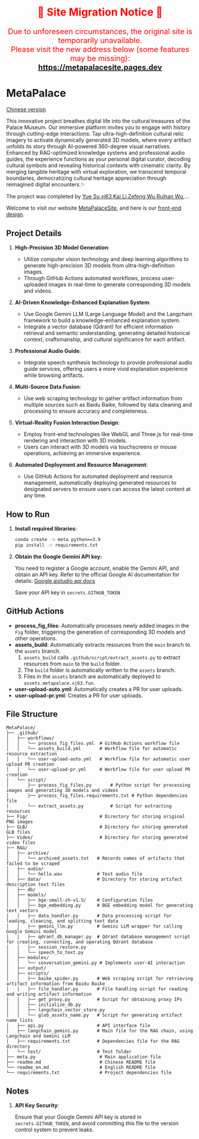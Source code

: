 <h2 align="center" style="color: red; font-size: 28px;">🚨 Site Migration Notice 🚨</h2>

<p align="center" style="color: red; font-size: 20px;">
Due to unforeseen circumstances, the original site is temporarily unavailable.<br>
Please visit the new address below (some features may be missing):<br>
<a href="https://metapalacesite.pages.dev" target="_blank"><b>https://metapalacesite.pages.dev</b></a>
</p>


# MetaPalace
[Chinese version](readme.md)

This innovative project breathes digital life into the cultural treasures of the Palace Museum. Our immersive platform invites you to engage with history through cutting-edge interactions: Tap ultra-high-definition cultural relic imagery to activate dynamically generated 3D models, where every artifact unfolds its story through AI-powered 360-degree visual narratives. Enhanced by RAG-optimized knowledge systems and professional audio guides, the experience functions as your personal digital curator, decoding cultural symbols and revealing historical contexts with cinematic clarity. By merging tangible heritage with virtual exploration, we transcend temporal boundaries, democratizing cultural heritage appreciation through reimagined digital encounters.✨

The project was completed by [Yue Su](https://selen-suyue.github.io),[xj63](https://github.com/xj63),[Kai Li](https://github.com/wink-snow),[Zefeng Wu](https://github.com/windansnowman),[Ruihan Wu](https://github.com/cool-chicken),...

Welcome to visit our website [MetaPalaceSite](https://metapalace.xj63.fun/), and here is our [front-end design](https://github.com/xj63/MetaPalaceSite).

## Project Details
1. **High-Precision 3D Model Generation**:
   - Utilize computer vision technology and deep learning algorithms to generate high-precision 3D models from ultra-high-definition images.
   - Through GitHub Actions automated workflows, process user-uploaded images in real-time to generate corresponding 3D models and videos.

2. **AI-Driven Knowledge-Enhanced Explanation System**:
   - Use Google Gemini LLM (Large Language Model) and the Langchain framework to build a knowledge-enhanced explanation system.
   - Integrate a vector database (Qdrant) for efficient information retrieval and semantic understanding, generating detailed historical context, craftsmanship, and cultural significance for each artifact.

3. **Professional Audio Guide**:
   - Integrate speech synthesis technology to provide professional audio guide services, offering users a more vivid explanation experience while browsing artifacts.

4. **Multi-Source Data Fusion**:
   - Use web scraping technology to gather artifact information from multiple sources such as Baidu Baike, followed by data cleaning and processing to ensure accuracy and completeness.

5. **Virtual-Reality Fusion Interaction Design**:
   - Employ front-end technologies like WebGL and Three.js for real-time rendering and interaction with 3D models.
   - Users can interact with 3D models via touchscreens or mouse operations, achieving an immersive experience.

6. **Automated Deployment and Resource Management**:
   - Use GitHub Actions for automated deployment and resource management, automatically deploying generated resources to designated servers to ensure users can access the latest content at any time.

## How to Run

1. **Install required libraries:**

    ```bash
    conda create -n meta python==3.9
    pip install -r requirements.txt 
    ```

2. **Obtain the Google Gemini API key:**

    You need to register a Google account, enable the Gemini API, and obtain an API key. Refer to the official Google AI documentation for details: [Google aistudio api docs](https://aistudio.google.com/apikey)

    Save your API key in `secrets.GITHUB_TOKEN`

## GitHub Actions

- **process_fig_files**: Automatically processes newly added images in the `Fig` folder, triggering the generation of corresponding 3D models and other operations.
- **assets_build**: Automatically extracts resources from the `main` branch to the `assets` branch.
  1. `assets_build` calls `.github/script/extract_assets.py` to extract resources from `main` to the `build` folder.
  2. The `build` folder is automatically written to the `assets` branch.
  3. Files in the `assets` branch are automatically deployed to `assets.metapalace.xj63.fun`.
- **user-upload-auto.yml**: Automatically creates a PR for user uploads.
- **user-upload-pr.yml**: Creates a PR for user uploads.


## File Structure
```
MetaPalace/
├── .github/
│   ├── workflows/
│   │   └── process_fig_files.yml  # GitHub Actions workflow file
│   │   └── assets_build.yml       # Workflow file for automatic resource extraction
│   │   └── user-upload-auto.yml   # Workflow file for automatic user upload PR creation
│   │   └── user-upload-pr.yml     # Workflow file for user upload PR creation
│   └── script/
│       ├── process_fig_files.py       # Python script for processing images and generating 3D models and videos
│       ├── process_fig_files.requirements.txt # Python dependencies file
│       └── extract_assets.py          # Script for extracting resources
├── Fig/                           # Directory for storing original PNG images
├── GLB/                           # Directory for storing generated GLB files
├── Video/                         # Directory for storing generated video files
├── RAG/
│   ├── archive/
│   │   └── archived_assets.txt   # Records names of artifacts that failed to be scraped
│   ├── audio/
│   │   └── hello.wav             # Test audio file
│   ├── data/                     # Directory for storing artifact description text files
│   ├── db/
│   ├── models/
│   │   ├── bge-small-zh-v1.5/    # Configuration files
│   │   ├── bge_embedding.py      # BGE embedding model for generating text vectors
│   │   ├── data_handler.py       # Data processing script for loading, cleaning, and splitting text data
│   │   ├── gemini_llm.py         # Gemini LLM wrapper for calling Google Gemini model
│   │   ├── qdrant_db_manager.py  # Qdrant database management script for creating, connecting, and operating Qdrant database
│   │   ├── session_restore.py
│   │   └── speech_to_text.py 
│   ├── modules/
│   │   └── conversation_gemini.py # Implements user-AI interaction
│   ├── output/
│   ├── scripts/
│   │   ├── baike_spider.py       # Web scraping script for retrieving artifact information from Baidu Baike
│   │   ├── file_handler.py       # File handling script for reading and writing artifact information
│   │   ├── get_proxy.py          # Script for obtaining proxy IPs
│   │   ├── initialize_db.py
│   │   ├── langchain_vector_store.py
│   │   └── glob_assets_name.py   # Script for generating artifact name lists
│   ├── api.py                    # API interface file
│   ├── langchain_gemini.py       # Main file for the RAG chain, using Langchain and Gemini LLM
│   ├── requirements.txt          # Dependencies file for the RAG directory
│   └── test/                     # Test folder
├── meta.py                        # Main application file
├── readme.md                      # Chinese README file
└── readme_en.md                   # English README file
└── requirements.txt               # Project dependencies file
```

## Notes

1. **API Key Security**:

   Ensure that your Google Gemini API key is stored in `secrets.GITHUB_TOKEN`, and avoid committing this file to the version control system to prevent leaks.

